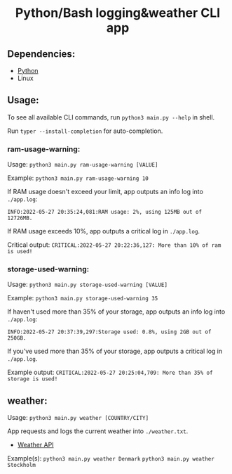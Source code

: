 <h1 align="center">
Python/Bash logging&weather CLI app

## Dependencies:

- [Python](https://www.python.org)
- Linux

## Usage:
    
To see all available CLI commands, run `python3 main.py --help` in shell.

Run `typer --install-completion` for auto-completion.

### ram-usage-warning:
    
Usage: `python3 main.py ram-usage-warning [VALUE]`    

Example:
    `python3 main.py ram-usage-warning 10`

If RAM usage doesn't exceed your limit, app outputs an info log into `./app.log`:

`INFO:2022-05-27 20:35:24,081:RAM usage: 2%, using 125MB out of 12726MB.`

If RAM usage exceeds 10%, app outputs a critical log in `./app.log`.
    
Critical output:
    `CRITICAL:2022-05-27 20:22:36,127: More than 10% of ram is used!`
     
### storage-used-warning:

Usage: `python3 main.py storage-used-warning [VALUE]`    

Example:
    `python3 main.py storage-used-warning 35`

If haven't used more than 35% of your storage, app outputs an info log into `./app.log`:

`INFO:2022-05-27 20:37:39,297:Storage used: 0.8%, using 2GB out of 250GB.`

If you've used more than 35% of your storage, app outputs a critical log in `./app.log`.
    
Example output:
    `CRITICAL:2022-05-27 20:25:04,709: More than 35% of storage is used!`

## weather:

Usage: `python3 main.py weather [COUNTRY/CITY]`  

App requests and logs the current weather into `./weather.txt`.

- [Weather API](https://github.com/robertoduessmann/weather-api)

Example(s):
    `python3 main.py weather Denmark`
    `python3 main.py weather Stockholm`